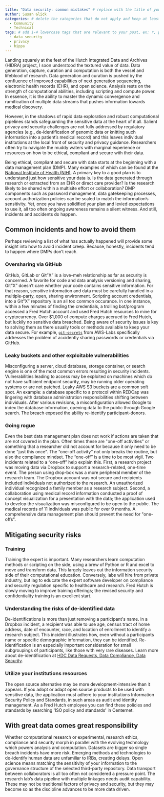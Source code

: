 ```yaml
---
title: "Data security: common mistakes" # replace with the title of your post, a short catchy description to entice readers
author: Susan Glick
categories: # delete the categories that do not apply and keep at least one
  - Community
  - Technical
tags: # add 1-4 lowercase tags that are relevant to your post, ex: r, python, genomics, workflows
  - data security
  - privacy
  - hippa
---
```

Landing squarely at the feet of the Hutch Integrated Data and Archives (HIDRA) project, I soon understood the textured value of data.  Data generation, capture, curation and computation is both the vessel and lifeblood of research.  Data generation and curation is pushed by the confluence of improved capabilities of next generation sequencing, electronic health records (EHR), and open science.  Analysis rests on the strength of computational abilities, including scripting and compute power.  In essence, it is the ability to master the dynamic convergence and ramification of multiple data streams that pushes information towards medical discovery.

However, in the shadows of rapid data exploration and robust computational pipelines stands safeguarding the sensitive data at the heart of it all.  Salient privacy and security challenges are not fully addressed by regulatory agencies (e.g., de-identification of genomic data or knitting such information into a patient’s medical record) and this leaves individual institutions at the local front of security and privacy guidance.  Researchers often try to navigate the muddy waters with marginal experience or resources on how to be ethical, compliant and secure with their data.

Being ethical, compliant and secure with data starts at the beginning with a data management plan (DMP). Many examples of which can be found at the [National Institute of Health (NIH)](https://osp.od.nih.gov/scientific-sharing/nih-data-management-and-sharing-activities-related-to-public-access-and-open-science/).  A primary key to a good plan is to understand just how sensitive your data is.  Is the data generated through research or extracted from an EHR or direct care provider? Is the research likely to be shared within a multisite effort or collaboration?  DMP components such as password management, data gatekeeping processes, account authorization policies can be scaled to match the information’s sensitivity.  Yet, once you have solidified your plan and levied expectations to use it, all too often ongoing awareness remains a silent witness. And still, incidents and accidents do happen.

## Common incidents and how to avoid them
Perhaps reviewing a list of what has actually happened will provide some insight into how to avoid incident creep.  Because, honestly, incidents tend to happen where DMPs don’t reach.

### Oversharing via GitHub
GitHub, GitLab or Git”X” is a love-meh relationship as far as security is concerned.  A favorite for code and data analysis versioning and sharing, Git”X” doesn’t care whether your code contains sensitive information.  For that reason, sensitive information and data must be carefully handled in a multiple-party, open, sharing environment. Scripting account credentials, into a Git”X” repository is an all too common occurance.  In one instance, within a few minutes of finding the credentials, a trolling bot/program accessed a Fred Hutch account and used Fred Hutch resources to mine for cryptocurrency.  Over $1,000 of compute charges accrued to Fred Hutch, but luckily no sensitive data breached. Being aware of security issues is key to solving them as there usually tools or methods available to keep your data secure. For example, [`git-secrets`](https://github.com/awslabs/git-secrets) from AWS-Labs specifically addresses the problem of accidently sharing passwords or credentials via GitHub.

### Leaky buckets and other exploitable vulnerabilities
Misconfiguring a server, cloud database, storage container, or search engine is one of the most common errors resulting in security incidents.  Vulnerabilities leading to access may be exploited on machines which do not have sufficient endpoint security, may be running older operating systems or are not patched.  Leaky AWS S3 buckets are a common soft spot.  An example: a database specific to a protocol within REDCap was lingering with database administration responsibilities shifting between individuals.  After various revisions, a misconfiguration allowed Google to index the database information, opening data to the public through Google search. The breach exposed the ability re-identify participant-donors. 

### Going rogue
Even the best data management plan does not work if actions are taken that are not covered in the plan. Often times these are "one-off activities" or something that a researcher did not account for because it only need to be done "just this once". The “one-off activity” not only breaks the routine, but also the compliance mindset.  The “one-off” is a time to be most vigil.  Two incidents related to a “one-off” help explain this.  First, a research project was moving data via Dropbox to support a research-related, one-time event. The person using drop-box was a more peripheral member of the research team. The Dropbox account was not secure and recipients included individuals not authorized to the research.  An unauthorized individual recognized a family member as a research subject.  Second, a collaboration using medical record information conducted a proof of concept visualization for a presentation with the data; the application used to develop the visualization was misconfigured to be open to the public.  The medical records of 11 individuals was public for over 9 months. A comprehensive data management plan should prevent the need for "one-offs".

## Mitigating security risks
### Training
Training the expert is important.  Many researchers learn computation methods or scripting on the side, using a brew of Python or R and excel to move and transform data. This largely leaves out the information security side of their computational education. Conversely, labs will hire from private industry, but lag to educate the expert software developer on compliance and security regulation specific to healthcare and research.  Fred Hutch is slowly moving to improve training offerings; the revised security and confidentiality training is an excellent start. 

### Understanding the risks of de-identified data
De-identifications is more than just removing a participant's name.  In a Dropbox incident, a recipient was able to use age, census tract of home address, date of encounter, race, and location of enrollment to identify a research subject. This incident illustrates how, even without a participants name or specific demographic information, they can be identified. Re-identification is an especially important consideration for small subgroupings of participants, like those with very rare diseases. Learn more about de-identification at [HDC Data Requests, Data Compliance, Data Security](https://extranet.fredhutch.org/en/u/hdc.html).

### Utilize your institutions resources
The open source alternative may be more development-intensive than it appears.  If you adopt or adapt open source products to be used with sensitive data, the application must adhere to your institutions Information Security Policy and Standards, in such areas as audit and identity management.  As a Fred Hutch employee you can find these policies and standards by searching 'ISO policy and standards' in Centernet.

## With great data comes great responsibility
Whether computational research or experimental, research ethics, compliance and security morph in parallel with the evolving technology which powers analysis and computation.  Datasets are bigger so single breach incidents have more risk. Emerging methods and technologies to de-identify human data are unfamiliar to IRBs, creating delays.  Open science means matching the sensitivity of your information to the governance structure of the selected third-party repository.  Data transport between collaborators is all too often not considered a pressure point.  The research lab’s data pipeline with multiple linkages needs audit capability.  These may not be traditional factors of privacy and security, but they may become so as the discipline advances to be more data driven.
